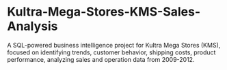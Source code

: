 # Kultra-Mega-Stores-KMS-Sales-Analysis
A SQL-powered business intelligence project for Kultra Mega Stores (KMS), focused on identifying trends, customer behavior, shipping costs, product performance, analyzing sales and operation data from 2009-2012.
